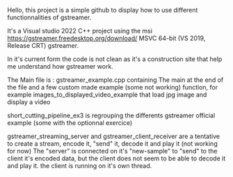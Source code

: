 Hello, this project is a simple github to display how to use different functionnalities of gstreamer.

It's a Visual studio 2022 C++ project using the msi https://gstreamer.freedesktop.org/download/ MSVC 64-bit (VS 2019, Release CRT) gstreamer.

In it's current form the code is not clean as it's a construction site that help me understand how gstreamer work.

The Main file is : gstreamer_example.cpp containing 
The main at the end of the file and a few custom made example (some not working) function,
 for example images_to_displayed_video_example that load jpg image and display a video

short_cutting_pipeline_ex3 is regrouping the differents gstreamer official example (some with the optionnal exercice)

gstreamer_streaming_server and gstreamer_client_receiver are a tentative to create a stream, encode it, "send" it, decode it and play it (not working for now)
The "server" is connected on it's "new-sample" to "send" to the client it's encoded data, but the client does not seem to be able to decode it and play it. 
the client is running on it's own thread.
 

